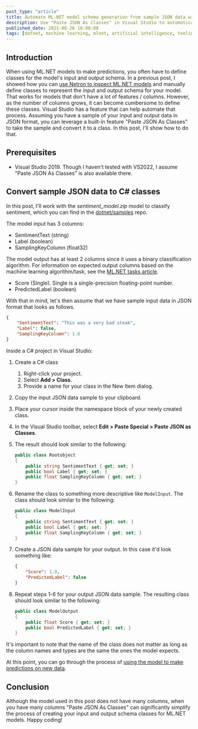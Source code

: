 ```yaml
---
post_type: "article" 
title: Automate ML.NET model schema generation from sample JSON data with Visual Studio
description: Use "Paste JSON As Classes" in Visual Studio to automatically generate model input and output schema classes for your ML.NET models using JSON data samples.
published_date: 2021-08-26 18:00:00
tags: [dotnet, machine learning, mlnet, artificial intelligence, tooling, visual studio]
---
```


## Introduction

When using ML.NET models to make predictions, you often have to define classes for the model's input and output schema. In a previous post, I showed how you can [use Netron to inspect ML.NET models](/posts/inspect-mlnet-models-netron.html) and manually define classes to represent the input and output schema for your model. That works for models that don't have a lot of features / columns. However, as the number of columns grows, it can become cumbersome to define these classes. Visual Studio has a feature that can help automate that process. Assuming you have a sample of your input and output data in JSON format, you can leverage a built-in feature "Paste JSON As Classes" to take the sample and convert it to a class. In this post, I'll show how to do that.

## Prerequisites

- Visual Studio 2019. Though I haven't tested with VS2022, I assume "Paste JSON As Classes" is also available there.

## Convert sample JSON data to C# classes

In this post, I'll work with the *sentiment_model.zip* model to classify sentiment, which you can find in the [dotnet/samples](https://github.com/dotnet/samples/blob/main/machine-learning/models/sentimentanalysis/sentiment_model.zip) repo.

The model input has 3 columns:

- SentimentText (string)
- Label (boolean)
- SamplingKeyColumn (float32)

The model output has at least 2 columns since it uses a binary classification algorithm. For information on expected output columns based on the machine learning algorithm/task, see the [ML.NET tasks article](https://docs.microsoft.com/dotnet/machine-learning/resources/tasks#binary-classification-inputs-and-outputs).

- Score (Single). Single is a single-precision floating-point number.
- PredictedLabel (boolean)

With that in mind, let's then assume that we have sample input data in JSON format that looks as follows.

```json
{
    "SentimentText": "This was a very bad steak",
    "Label": false,
    "SamplingKeyColumn": 1.0
}
```

Inside a C# project in Visual Studio:

1. Create a C# class
   1. Right-click your project.
   2. Select **Add > Class**.
   3. Provide a name for your class in the New Item dialog.
2. Copy the input JSON data sample to your clipboard.
3. Place your cursor inside the namespace block of your newly created class.
4. In the Visual Studio toolbar, select **Edit > Paste Special > Paste JSON as Classes**.
5. The result should look similar to the following:

    ```csharp
    public class Rootobject
    {
        public string SentimentText { get; set; }
        public bool Label { get; set; }
        public float SamplingKeyColumn { get; set; }
    }
    ```

6. Rename the class to something more descriptive like `ModelInput`. The class should look similar to the following:

    ```csharp
    public class ModelInput
    {
        public string SentimentText { get; set; }
        public bool Label { get; set; }
        public float SamplingKeyColumn { get; set; }
    }
    ```

7. Create a JSON data sample for your output. In this case it'd look something like:

    ```json
    {
        "Score": 1.0,
        "PredictedLabel": false
    }
    ```

8. Repeat steps 1-6 for your output JSON data sample. The resulting class should look similar to the following:

    ```csharp
    public class ModelOutput
    {
        public float Score { get; set; }
        public bool PredictedLabel { get; set; }
    }
    ```

It's important to note that the name of the class does not matter as long as the column names and types are the same the ones the model expects.

At this point, you can go through the process of [using the model to make predictions on new data](https://docs.microsoft.com/dotnet/machine-learning/how-to-guides/machine-learning-model-predictions-ml-net).

## Conclusion

Although the model used in this post does not have many columns, when you have many columns "Paste JSON As Classes" can significantly simplify the process of creating your input and output schema classes for ML.NET models. Happy coding!
